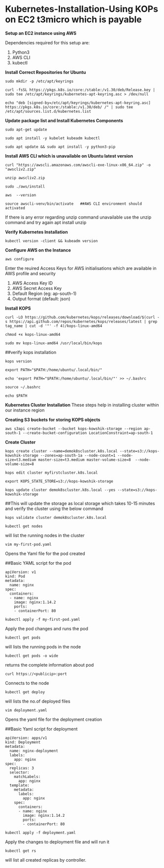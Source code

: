 # Kubernetes-Installation-Using KOPs on EC2 t3micro which is payable

**Setup an EC2 instance using AWS**

Dependencies required for this setup are:
  1. Python3
  2. AWS CLI
  3. kubectl

**Install Correct Repositories for Ubuntu**

```
sudo mkdir -p /etc/apt/keyrings
```

```
curl -fsSL https://pkgs.k8s.io/core:/stable:/v1.30/deb/Release.key | sudo tee /etc/apt/keyrings/kubernetes-apt-keyring.asc > /dev/null
```

```
echo "deb [signed-by=/etc/apt/keyrings/kubernetes-apt-keyring.asc] https://pkgs.k8s.io/core:/stable:/v1.30/deb/ /" | sudo tee /etc/apt/sources.list.d/kubernetes.list
```

**Update package list and Install Kubernetes Components**

```
sudo apt-get update
```

```
sudo apt install -y kubelet kubeadm kubectl
```

```
sudo apt update && sudo apt install -y python3-pip
```


**Install AWS CLI which is unavailable on Ubuntu latest version**

```
curl "https://awscli.amazonaws.com/awscli-exe-linux-x86_64.zip" -o "awscliv2.zip"
```

```
unzip awscliv2.zip
```

```
sudo ./aws/install
```

```
aws  --version
```

```
source awscli-venv/bin/activate   ##AWS CLI environment should activated
```

If there is any error regarding unzip command unavailable use the unzip command and try again
apt install unzip 


**Verify Kubernetes Installation**

```
kubectl version -client && kubeadm version
```

**Configure AWS on the Instance**

```
aws configure
```

Enter the reuired Access Keys for AWS initialisations which are available in AWS profile and security
 1. AWS Access Key ID
 2. AWS Secret Access Key
 3. Default Region (eg: ap-south-1)
 4. Output format (default: json)

**Install KOPS**

```
curl -LO https://github.com/kubernetes/kops/releases/download/$(curl -s https://api.github.com/repos/kubernetes/kops/releases/latest | grep tag_name | cut -d '"' -f 4)/kops-linux-amd64
```

```
chmod +x kops-linux-amd64
```

```
sudo mv kops-linux-amd64 /usr/local/bin/kops
```

##verify kops installation

```
kops version
```

```
export PATH="$PATH:/home/ubuntu/.local/bin/"
```

```
echo 'export PATH="$PATH:/home/ubuntu/.local/bin/"' >> ~/.bashrc
```

```
source ~/.bashrc
```

```
echo $PATH
```


**Kubernetes Cluster Installation**
These steps help in installing cluster within  our instance region

**Creating S3 buckets for storing KOPS objects**

```
aws s3api create-bucket --bucket kops-kowshik-storage --region ap-south-1 --create-bucket-configuration LocationConstraint=ap-south-1
```

**Create Cluster**

```
kops create cluster --name=demok8scluster.k8s.local --state=s3://kops-kowshik-storage --zones=ap-south-1a --node-count=1 --node-size=t3.medium master-size=t3.medium master-volume-size=8  --node-volume-size=8
```

```
kops edit cluster myfirstcluster.k8s.local
```

```
export KOPS_STATE_STORE=s3://kops-kowshik-storage
```

```
kops update cluster demok8scluster.k8s.local --yes --state=s3://kops-kowshik-storage
```

##This will update the storage as local storage which takes 10-15 minutes and verify the cluster using the below command

```
kops validate cluster demok8scluster.k8s.local
```

```
kubectl get nodes
```
will list the running nodes in the cluster

```
vim my-first-pod.yaml
```
Opens the Yaml file for the pod created

##Basic YAML script for the pod

```
apiVersion: v1
kind: Pod
metadata:
  name: nginx
spec:
  containers:
  - name: nginx
    image: nginx:1.14.2
    ports:
    - containerPort: 80
````


```
kubectl apply -f my-first-pod.yaml
```
Apply the pod changes and runs the pod

```
kubectl get pods
```
will lists the running pods in the node

```
kubectl get pods -o wide
```
returns the complete information about pod

```
curl https://<publicip>:port
```
Connects to the node

```
kubectl get deploy
```
will lists the no.of deployed files

```
vim deployment.yaml
```
Opens the yaml file for the deployment creation

##Basic Yaml script for deployment

```
apiVersion: apps/v1
kind: Deployment
metadata:
  name: nginx-deployment
  labels:
    app: nginx
spec:
  replicas: 3
  selector:
    matchLabels:
      app: nginx
  template:
    metadata:
      labels:
        app: nginx
    spec:
      containers:
      - name: nginx
        image: nginx:1.14.2
        ports:
        - containerPort: 80
```


```
kubectl apply -f deployment.yaml
```
Apply the changes to deployment file and will run it

```
kubectl get rs
```
will list all created replicas by controller.




